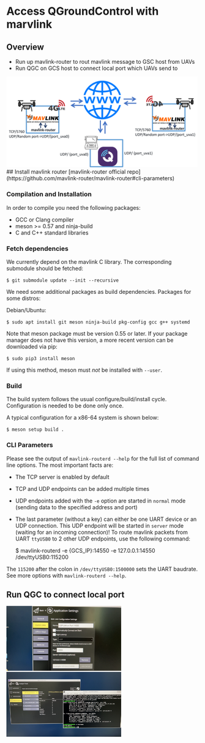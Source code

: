 # Access QGroundControl with marvlink

## Overview
* Run up mavlink-router to rout mavlink message to GSC host from UAVs
* Run QGC on GCS host to connect local port which UAVs send to
<div>
    <img width="500" src="./assets/QGC.png">
</div>
## Install mavlink router
[mavlink-router official repo](https://github.com/mavlink-router/mavlink-router#cli-parameters)

### Compilation and Installation

In order to compile you need the following packages:

- GCC or Clang compiler
- meson >= 0.57 and ninja-build
- C and C++ standard libraries

### Fetch dependencies

We currently depend on the mavlink C library. The corresponding submodule
should be fetched:

    $ git submodule update --init --recursive

We need some additional packages as build dependencies. Packages for some
distros:

Debian/Ubuntu:

    $ sudo apt install git meson ninja-build pkg-config gcc g++ systemd
Note that meson package must be version 0.55 or later. If your package manager
does not have this version, a more recent version can be downloaded via pip:

    $ sudo pip3 install meson

If using this method, meson must _not_ be installed with ``--user``.

### Build

The build system follows the usual configure/build/install cycle.
Configuration is needed to be done only once.

A typical configuration for a x86-64 system is shown below:

    $ meson setup build .

### CLI Parameters

Please see the output of `mavlink-routerd --help` for the full list of command
line options. The most important facts are:

- The TCP server is enabled by default
- TCP and UDP endpoints can be added multiple times
- UDP endpoints added with the `-e` option are started in `normal` mode
  (sending data to the specified address and port)
- The last parameter (without a key) can either be one UART device or an UDP
  connection. This UDP endpoint will be started in `server` mode (waiting for
  an incoming connection)!
To route mavlink packets from UART `ttyUSB0` to 2 other UDP endpoints, use the
following command:

    $ mavlink-routerd -e {GCS_IP}:14550 -e 127.0.0.1:14550 /dev/ttyUSB0:115200

The `115200` after the colon in `/dev/ttyUSB0:1500000` sets the UART baudrate.
See more options with `mavlink-routerd --help`.

## Run QGC to connect local port


<div>
    <img width="300" src="./assets/qgc_run.JPG">
    <img width="300" src="./assets/qgc_listen.JPG">
</div>





